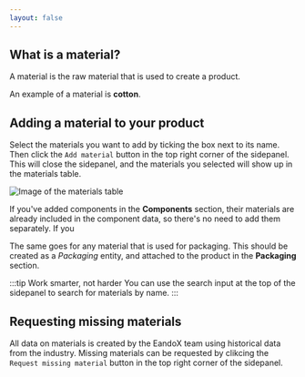 ```yaml
---
layout: false
---
```


<script setup>
import { useData } from 'vitepress'
import MinidocStyles from '../MinidocStyles.vue'
const { site, frontmatter } = useData()
</script>

<MinidocStyles />

## What is a material?

A material is the raw material that is used to create a product.

An example of a material is **cotton**.

## Adding a material to your product

Select the materials you want to add by ticking the box next to its name. Then click the `Add material` button in the top right corner of the sidepanel. This will close the sidepanel, and the materials you selected will show up in the materials table.

![Image of the materials table](/images/product/added-materials.jpg)

If you've added components in the **Components** section, their materials are already included in the component data, so there's no need to add them separately. If you

The same goes for any material that is used for packaging. This should be created as a _Packaging_ entity, and attached to the product in the **Packaging** section.

:::tip Work smarter, not harder
You can use the search input at the top of the sidepanel to search for materials by name.
:::

## Requesting missing materials

All data on materials is created by the EandoX team using historical data from the industry. Missing materials can be requested by clikcing the `Request missing material` button in the top right corner of the sidepanel.

